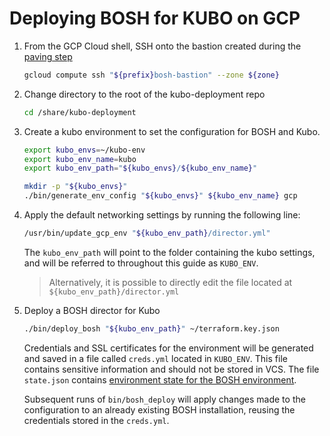 # Deploying BOSH for KUBO on GCP

1. From the GCP Cloud shell, SSH onto the bastion created during the [paving step](paving.md)

    ```bash
    gcloud compute ssh "${prefix}bosh-bastion" --zone ${zone}
    ```
    
1. Change directory to the root of the kubo-deployment repo

    ```bash
    cd /share/kubo-deployment
    ```
    
1. Create a kubo environment to set the configuration for BOSH and Kubo.

    ```bash
    export kubo_envs=~/kubo-env
    export kubo_env_name=kubo
    export kubo_env_path="${kubo_envs}/${kubo_env_name}"
 
    mkdir -p "${kubo_envs}"
    ./bin/generate_env_config "${kubo_envs}" ${kubo_env_name} gcp
    ```

1.  Apply the default networking settings by running the following line:

    ```bash
    /usr/bin/update_gcp_env "${kubo_env_path}/director.yml" 
    ```

    The `kubo_env_path` will point to the folder containing the kubo settings,
    and will be referred to throughout this guide as `KUBO_ENV`.
    
    > Alternatively, it is possible to directly edit the file located at `${kubo_env_path}/director.yml`

1. Deploy a BOSH director for Kubo
    
    ```bash
    ./bin/deploy_bosh "${kubo_env_path}" ~/terraform.key.json
    ```
    Credentials and SSL certificates for the environment will be generated and
    saved in a file called `creds.yml` located in `KUBO_ENV`. This file
    contains sensitive information and should not be stored in VCS. The file
    `state.json` contains 
    [environment state for the BOSH environment](https://bosh.io/docs/cli-envs.html#deployment-state).

    Subsequent runs of `bin/bosh_deploy` will apply changes made to
    the configuration to an already existing BOSH installation, reusing
    the credentials stored in the `creds.yml`.
